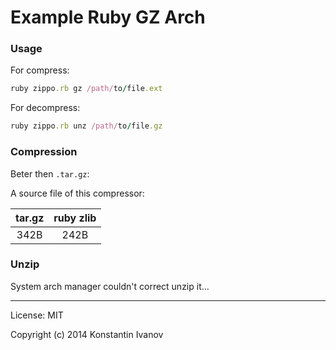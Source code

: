 Example Ruby GZ Arch
====================

### Usage

For compress:

```ruby
ruby zippo.rb gz /path/to/file.ext
```

For decompress:

```ruby
ruby zippo.rb unz /path/to/file.gz
```

### Compression

Beter then `.tar.gz`:

A source file of this compressor:

|  tar.gz    |  ruby zlib  |
|:----------:|:-----------:|
|   342B     |    242B     |

### Unzip

System arch manager couldn't correct unzip it...


---

License: MIT

Copyright (c) 2014 Konstantin Ivanov
